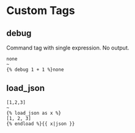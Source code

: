 # Custom Tags

## debug

Command tag with single expression. No output.

```Twig
none
~
{% debug 1 + 1 %}none
```

## load_json

```Twig
[1,2,3]
~
{% load_json as x %}
[1, 2, 3]
{% endload %}{{ x|json }}
```

